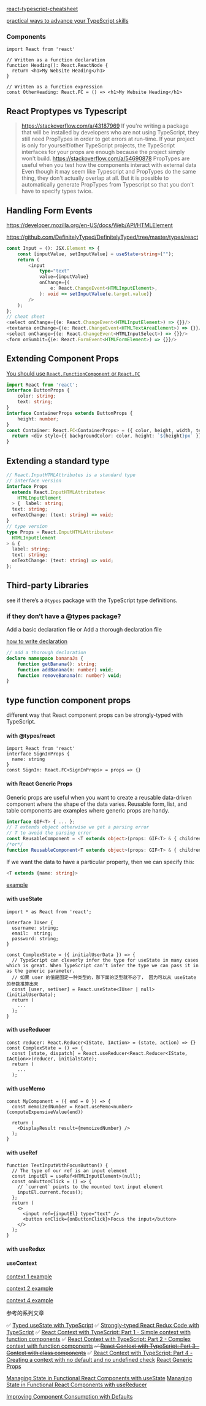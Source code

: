 [react-typescript-cheatsheet](https://github.com/typescript-cheatsheets/react-typescript-cheatsheet) 

[practical ways to advance your TypeScript skills](https://www.sitepoint.com/advance-typescript-skills-practical-ways/) 

### Components

```tsx
import React from 'react'

// Written as a function declaration
function Heading(): React.ReactNode {
  return <h1>My Website Heading</h1>
}

// Written as a function expression
const OtherHeading: React.FC = () => <h1>My Website Heading</h1>
```



## React Proptypes vs Typescript

> https://stackoverflow.com/a/43187969
> If you're writing a package that will be installed by developers who are not using TypeScript, they still need PropTypes in order to get errors at run-time. If your project is only for yourself/other TypeScript projects, the TypeScript interfaces for your props are enough because the project simply won't build.
> https://stackoverflow.com/a/54690878
> PropTypes are useful when you test how the components interact with external data
> Even though it may seem like Typescript and PropTypes do the same thing, they don't actually overlap at all. But it is possible to automatically generate PropTypes from Typescript so that you don't have to specify types twice. 

## Handling Form Events

https://developer.mozilla.org/en-US/docs/Web/API/HTMLElement 

https://github.com/DefinitelyTyped/DefinitelyTyped/tree/master/types/react

```typescript
const Input = (): JSX.Element => {
    const [inputValue, setInputValue] = useState<string>("");
    return (
        <input
            type="text"
            value={inputValue}
            onChange={(
                e: React.ChangeEvent<HTMLInputElement>,
            ): void => setInputValue(e.target.value)}
        />
    );
};
// cheat sheet
<select onChange={(e: React.ChangeEvent<HTMLInputElement>) => {}}/>
<textarea onChange={(e: React.ChangeEvent<HTMLTextAreaElement>) => {}}/>
<select onChange={(e: React.ChangeEvent<HTMLInputSelect>) => {}}/>
<form onSumbit={(e: React.FormEvent<HTMLFormElement>) => {}}/>
```


## Extending Component Props

[You should use `React.FunctionComponent` or `React.FC`](https://stackoverflow.com/a/53886046) 

```typescript
import React from 'react';
interface ButtonProps {
    color: string;
    text: string;
}
interface ContainerProps extends ButtonProps {
    height: number;
}
const Container: React.FC<ContainerProps> = ({ color, height, width, text }) => {
  return <div style={{ backgroundColor: color, height: `${height}px` }}>{text}</div>
}
```

## Extending a standard type

```typescript
// React.InputHTMLAttributes is a standard type
// interface version
interface Props
  extends React.InputHTMLAttributes<    
    HTMLInputElement
  > {  label: string;
  text: string;
  onTextChange: (text: string) => void;
}
// type version
type Props = React.InputHTMLAttributes<
  HTMLInputElement
> & {
  label: string;
  text: string;
  onTextChange: (text: string) => void;
};
```

## Third-party Libraries

see if there’s a `@types` package with the TypeScript type definitions. 

### if they don’t have a @types package?

Add a basic declaration file or Add a thorough declaration file

[how to write declaration](https://www.typescriptlang.org/docs/handbook/declaration-files/introduction.html) 

```ts
// add a thorough declaration
declare namespace bananaJs {
    function getBanana(): string;
    function addBanana(n: number) void;
    function removeBanana(n: number) void;
}
```

## type function component props

different way that React component props can be strongly-typed with TypeScript.

#### with @types/react

```tsx
import React from 'react'
interface SignInProps {
  name: string
}
const SignIn: React.FC<SignInProps> = props => {}
```
#### with React Generic Props

Generic props are useful when you want to create a reusable data-driven component where the shape of the data varies. Reusable form, list, and table components are examples where generic props are handy.

```ts
interface GIF<T> { ... };
// T extends object otherwise we get a parsing error 
// T to avoid the parsing error
const ReusableComponent = <T extends object>(props: GIF<T> & { children?: ReactNode }) => { ... }
/*or*/ 
function ReusableComponent<T extends object>(props: GIF<T> & { children?: ReactNode }) { ... }
```

If we want the data to have a particular property, then we can specify this: 

```typescript
<T extends {name: string}>
```

[example](https://codesandbox.io/s/generic-table-gqz2w?file=/src/App.tsx:832-837) 

#### with useState

```tsx
import * as React from 'react';

interface IUser {
  username: string;
  email:  string;
  password: string;
}

const ComplexState = ({ initialUserData }) => {
  // TypeScript can cleverly infer the type for useState in many cases which is great. When TypeScript can’t infer the type we can pass it in as the generic parameter.
  // 如果 user 的值是固定一种类型的，那下面的泛型就不必了， 因为可以从 useState 的参数推算出来
  const [user, setUser] = React.useState<IUser | null>(initialUserData);
  return (
    ...
  );
}
```

#### with useReducer

```tsx
const reducer: React.Reducer<IState, IAction> = (state, action) => {}
const ComplexState = () => {
  const [state, dispatch] = React.useReducer<React.Reducer<IState, IAction>>(reducer, initialState);
  return (
    ...
  );
```

#### with useMemo

```tsx
const MyComponent = ({ end = 0 }) => {
  const memoizedNumber = React.useMemo<number>(computeExpensiveValue(end))
    
  return (
    <DisplayResult result={memoizedNumber} />
  );
}
```

#### with useRef

```tsx
function TextInputWithFocusButton() {
  // The type of our ref is an input element
  const inputEl = useRef<HTMLInputElement>(null);
  const onButtonClick = () => {
    // `current` points to the mounted text input element
    inputEl.current.focus();
  };
  return (
    <>
      <input ref={inputEl} type="text" />
      <button onClick={onButtonClick}>Focus the input</button>
    </>
  );
}
```

#### with useRedux

#### useContext

[context 1 example](https://codesandbox.io/s/react-ts-context-simple-3boq8?fontsize=14&hidenavigation=1&theme=dark&file=/src/index.tsx:666-676)

[context 2 example](https://codesandbox.io/s/react-ts-complex-context-function-f1cv4?fontsize=14&hidenavigation=1&theme=dark) 

[context 4 example](https://codesandbox.io/s/react-ts-context-no-default-8ch32?fontsize=14&hidenavigation=1&theme=dark) 

参考的系列文章

✅ [Typed useState with TypeScript](https://www.carlrippon.com/typed-usestate-with-typescript/) 
✅ [Strongly-typed React Redux Code with TypeScript](https://www.carlrippon.com/strongly-typed-react-redux-code-with-typescript/) 
✅ [React Context with TypeScript: Part 1 - Simple context with function components](https://www.carlrippon.com/react-context-with-typescript-p1/) 
✅ [React Context with TypeScript: Part 2 - Complex context with function components](https://www.carlrippon.com/react-context-with-typescript-p2/) 
~~✅ [React Context with TypeScript: Part 3 - Context with class components](https://www.carlrippon.com/react-context-with-typescript-p3/)~~ 
✅ [React Context with TypeScript: Part 4 - Creating a context with no default and no undefined check](https://www.carlrippon.com/react-context-with-typescript-p4/) 
[React Generic Props](https://www.carlrippon.com/React-generic-props/)

[Managing State in Functional React Components with useState](https://www.carlrippon.com/managing-state-in-functional-react-components-with-usestate/) 
[Managing State in Functional React Components with useReducer](https://www.carlrippon.com/managing-state-in-functional-react-components-with-usereducer/) 

[Improving Component Consumption with Defaults](https://www.carlrippon.com/improving-component-consumption-with-defaults/) 

